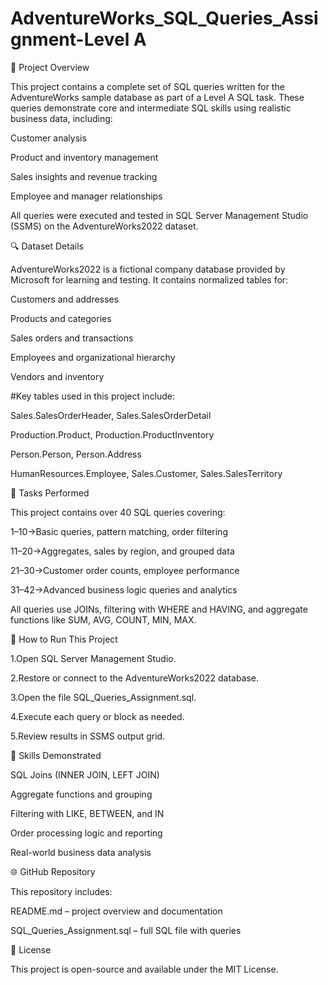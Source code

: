 # AdventureWorks_SQL_Queries_Assignment-Level A

📂 Project Overview

This project contains a complete set of SQL queries written for the AdventureWorks sample database as part of a Level A SQL task. These queries demonstrate core and intermediate SQL skills using realistic business data, including:

Customer analysis

Product and inventory management

Sales insights and revenue tracking

Employee and manager relationships

All queries were executed and tested in SQL Server Management Studio (SSMS) on the AdventureWorks2022 dataset.


🔍 Dataset Details

AdventureWorks2022 is a fictional company database provided by Microsoft for learning and testing. It contains normalized tables for:

Customers and addresses

Products and categories

Sales orders and transactions

Employees and organizational hierarchy

Vendors and inventory

#Key tables used in this project include:

Sales.SalesOrderHeader, Sales.SalesOrderDetail

Production.Product, Production.ProductInventory

Person.Person, Person.Address

HumanResources.Employee, Sales.Customer, Sales.SalesTerritory


🔧 Tasks Performed

This project contains over 40 SQL queries covering:

1–10->Basic queries, pattern matching, order filtering

11–20->Aggregates, sales by region, and grouped data

21–30->Customer order counts, employee performance

31–42->Advanced business logic queries and analytics

All queries use JOINs, filtering with WHERE and HAVING, and aggregate functions like SUM, AVG, COUNT, MIN, MAX.


🔹 How to Run This Project

1.Open SQL Server Management Studio.

2.Restore or connect to the AdventureWorks2022 database.

3.Open the file SQL_Queries_Assignment.sql.

4.Execute each query or block as needed.

5.Review results in SSMS output grid.


💪 Skills Demonstrated

SQL Joins (INNER JOIN, LEFT JOIN)

Aggregate functions and grouping

Filtering with LIKE, BETWEEN, and IN

Order processing logic and reporting

Real-world business data analysis


🌐 GitHub Repository

This repository includes:

README.md – project overview and documentation

SQL_Queries_Assignment.sql – full SQL file with queries

🚀 License

This project is open-source and available under the MIT License.



